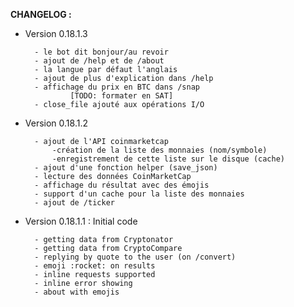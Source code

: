 **CHANGELOG :**


+ Version 0.18.1.3

        - le bot dit bonjour/au revoir
        - ajout de /help et de /about
        - la langue par défaut l'anglais
        - ajout de plus d'explication dans /help
        - affichage du prix en BTC dans /snap
                [TODO: formater en SAT]
        - close_file ajouté aux opérations I/O
        
        
+ Version 0.18.1.2

        - ajout de l'API coinmarketcap
            -création de la liste des monnaies (nom/symbole)
            -enregistrement de cette liste sur le disque (cache)
        - ajout d'une fonction helper (save_json)
        - lecture des données CoinMarketCap
        - affichage du résultat avec des émojis
        - support d'un cache pour la liste des monnaies
        - ajout de /ticker
        

+ Version 0.18.1.1 : Initial code

        - getting data from Cryptonator
        - getting data from CryptoCompare
        - replying by quote to the user (on /convert)
        - emoji :rocket: on results
        - inline requests supported
        - inline error showing
        - about with emojis


        

